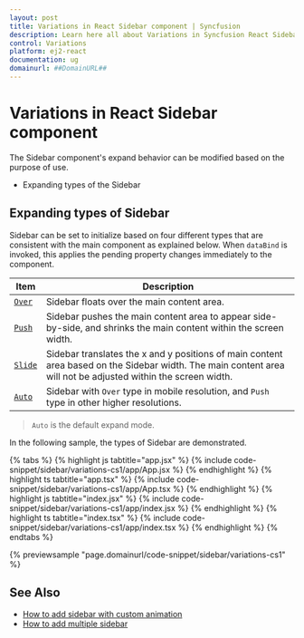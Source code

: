 ```yaml
---
layout: post
title: Variations in React Sidebar component | Syncfusion
description: Learn here all about Variations in Syncfusion React Sidebar component of Syncfusion Essential JS 2 and more.
control: Variations 
platform: ej2-react
documentation: ug
domainurl: ##DomainURL##
---
```


# Variations in React Sidebar component

The Sidebar component's expand behavior can be modified based on the purpose of use.

* Expanding types of the Sidebar

## Expanding types of Sidebar

Sidebar can be set to initialize based on four different types that are consistent with the main component as explained below. When `dataBind` is invoked, this applies the pending property changes immediately to the component.

 | Item | Description |
|-----|-----|
| [`Over`](https://ej2.syncfusion.com/react/documentation/api/sidebar/#type) | Sidebar floats over the main content area.|
| [`Push`](https://ej2.syncfusion.com/react/documentation/api/sidebar/#type) | Sidebar pushes the main content area to appear side-by-side, and shrinks the main content within the screen width.|
| [`Slide`](https://ej2.syncfusion.com/react/documentation/api/sidebar/#type) | Sidebar translates the x and y positions of main content area based on the Sidebar width. The main content area will not be adjusted within the screen width. |
| [`Auto`](https://ej2.syncfusion.com/react/documentation/api/sidebar/#type) | Sidebar with `Over` type in mobile resolution, and `Push` type in other higher resolutions. |

> `Auto` is the default expand mode.

In the following sample, the types of Sidebar are demonstrated.

{% tabs %}
{% highlight js tabtitle="app.jsx" %}
{% include code-snippet/sidebar/variations-cs1/app/App.jsx %}
{% endhighlight %}
{% highlight ts tabtitle="app.tsx" %}
{% include code-snippet/sidebar/variations-cs1/app/App.tsx %}
{% endhighlight %}
{% highlight js tabtitle="index.jsx" %}
{% include code-snippet/sidebar/variations-cs1/app/index.jsx %}
{% endhighlight %}
{% highlight ts tabtitle="index.tsx" %}
{% include code-snippet/sidebar/variations-cs1/app/index.tsx %}
{% endhighlight %}
{% endtabs %}

 {% previewsample "page.domainurl/code-snippet/sidebar/variations-cs1" %}

## See Also

* [How to add sidebar with custom animation](./how-to/sidebar-with-variation-animation)
* [How to add multiple sidebar](./how-to/multiple-sidebar)